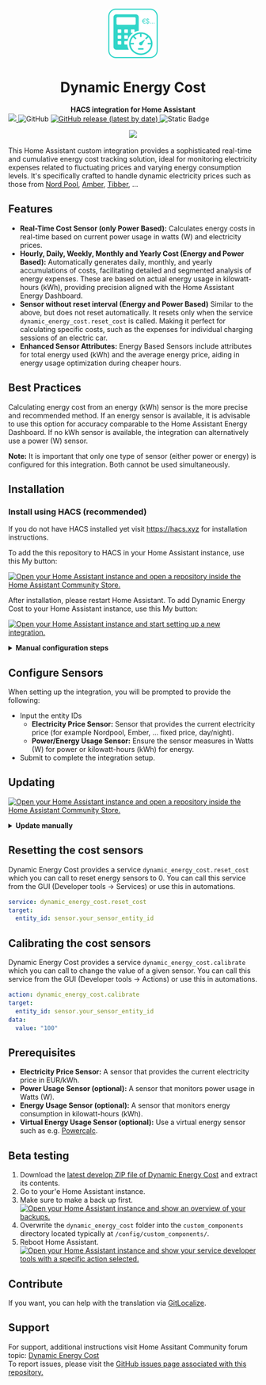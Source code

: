 <div align="center">
  <br>
  <img src="docs/source/img/DynamicEnergyCost_Icon100.png">
  <h1>Dynamic Energy Cost</h1>
  <strong>HACS integration for Home Assistant</strong>
</div>
<a href="https://gitlocalize.com/repo/10085?utm_source=badge"> <img src="https://gitlocalize.com/repo/10085/whole_project/badge.svg" /> </a>
<a style="text-decoration:none" href="https://github.com/martinarva/dynamic_energy_cost/blob/main/LICENSE">
    <img alt="GitHub" src="https://img.shields.io/github/license/martinarva/dynamic_energy_cost">
  </a>
<a href="https://github.com/martinarva/dynamic_energy_cost/releases/latest">
    <img alt="GitHub release (latest by date)" src="https://img.shields.io/github/v/release/martinarva/dynamic_energy_cost">
  </a>
<a style="text-decoration:none" href="https://github.com/martinarva/dynamic_energy_cost/archive/refs/heads/Develop.zip">
  <img alt="Static Badge" src="https://img.shields.io/badge/develop-beta-blue">
  </a>
<p align="center">
    <img src="https://skills.syvixor.com/api/icons?i=github,homeassistant,hacs,python,gitlocalize" />
  </a>
</p>

This Home Assistant custom integration provides a sophisticated real-time and cumulative energy cost tracking solution, ideal for monitoring electricity expenses related to fluctuating prices and varying energy consumption levels. It's specifically crafted to handle dynamic electricity prices such as those from [Nord Pool](https://www.home-assistant.io/integrations/nordpool/), [Amber](https://www.home-assistant.io/integrations/amberelectric/), [Tibber](https://www.home-assistant.io/integrations/tibber), ...

## Features

- **Real-Time Cost Sensor (only Power Based):** Calculates energy costs in real-time based on current power usage in watts (W) and electricity prices.
- **Hourly, Daily, Weekly, Monthly and Yearly Cost (Energy and Power Based):** Automatically generates daily, monthly, and yearly accumulations of costs, facilitating detailed and segmented analysis of energy expenses. These are based on actual energy usage in kilowatt-hours (kWh), providing precision aligned with the Home Assistant Energy Dashboard.
- **Sensor without reset interval (Energy and Power Based)** Similar to the above, but does not reset automatically. It resets only when the service `dynamic_energy_cost.reset_cost` is called. Making it perfect for calculating specific costs, such as the expenses for individual charging sessions of an electric car.
- **Enhanced Sensor Attributes:** Energy Based Sensors include attributes for total energy used (kWh) and the average energy price, aiding in energy usage optimization during cheaper hours.

## Best Practices

Calculating energy cost from an energy (kWh) sensor is the more precise and recommended method. If an energy sensor is available, it is advisable to use this option for accuracy comparable to the Home Assistant Energy Dashboard. If no kWh sensor is available, the integration can alternatively use a power (W) sensor.

**Note:** It is important that only one type of sensor (either power or energy) is configured for this integration. Both cannot be used simultaneously.

## Installation

### Install using HACS (recommended)
If you do not have HACS installed yet visit https://hacs.xyz for installation instructions.

To add the this repository to HACS in your Home Assistant instance, use this My button:

[![Open your Home Assistant instance and open a repository inside the Home Assistant Community Store.](https://my.home-assistant.io/badges/hacs_repository.svg)](https://my.home-assistant.io/redirect/hacs_repository/?repository=dynamic_energy_cost&owner=martinarva&category=Integration)

After installation, please restart Home Assistant. To add Dynamic Energy Cost to your Home Assistant instance, use this My button:

[![Open your Home Assistant instance and start setting up a new integration.](https://my.home-assistant.io/badges/config_flow_start.svg)](https://my.home-assistant.io/redirect/config_flow_start/?domain=dynamic_energy_cost)

<details>
<summary><b> Manual configuration steps</b></summary>

### Semi-Manual Installation with HACS

1. In Home Assistant go to HACS integrations section.
2. Click on the 3 dots in the top right corner.
3. Select "Custom repositories".
4. Add the URL (https://github.com/martinarva/dynamic_energy_cost) to the repository.
5. Select the integration category.
6. Click the "ADD" button.
7. Now you are able to download the integration.

### Manual Installation

1. Download the [latest release of Dynamic Energy Cost](https://github.com/martinarva/dynamic_energy_cost/releases/latest) and extract its contents.
2. Copy the `dynamic_energy_cost` folder into the `custom_components` directory located typically at `/config/custom_components/` in your Home Assistant directory.
3. Restart Home Assistant to recognize the newly added custom component.  
  <a href="https://my.home-assistant.io/redirect/developer_call_service/?service=homeassistant%2Erestart" target="_blank" rel="noreferrer noopener"><img src="https://my.home-assistant.io/badges/developer_call_service.svg" alt="Open your Home Assistant instance and show your service developer tools with a specific action selected." /></a>

### Add Integration

1. Navigate to Settings > Devices & Services.
2. Click Add Integration and search for "Dynamic Energy Cost".
3. Select the Dynamic Energy Cost integration to initiate setup.

</details>

## Configure Sensors

When setting up the integration, you will be prompted to provide the following:

- Input the entity IDs
  - **Electricity Price Sensor:** Sensor that provides the current electricity price (for example Nordpool, Ember, ... fixed price, day/night).
  - **Power/Energy Usage Sensor:** Ensure the sensor measures in Watts (W) for power or kilowatt-hours (kWh) for energy.
- Submit to complete the integration setup.

## Updating

[![Open your Home Assistant instance and open a repository inside the Home Assistant Community Store.](https://my.home-assistant.io/badges/hacs_repository.svg)](https://my.home-assistant.io/redirect/hacs_repository/?repository=dynamic_energy_cost&owner=martinarva&category=Integration)

<details>
<summary><b> Update manually </b></summary>

To update the integration to a newer version:

1. Download the [latest release of Dynamic Energy Cost](https://github.com/martinarva/dynamic_energy_cost/releases/latest) and extract its contents. 
2. Go to your'e Home Assistant instance.
3. Make sure to make a back up first.  
  <a href="https://my.home-assistant.io/redirect/backup/" target="_blank" rel="noreferrer noopener"><img src="https://my.home-assistant.io/badges/backup.svg" alt="Open your Home Assistant instance and show an overview of your backups." /></a>  
4. Overwrite the `dynamic_energy_cost` folder into the `custom_components` directory located typically at `/config/custom_components/`.  
5. Reboot Home Assistant.  
  <a href="https://my.home-assistant.io/redirect/developer_call_service/?service=homeassistant%2Erestart" target="_blank" rel="noreferrer noopener"><img src="https://my.home-assistant.io/badges/developer_call_service.svg" alt="Open your Home Assistant instance and show your service developer tools with a specific action selected." /></a>

</details>

## Resetting the cost sensors

Dynamic Energy Cost provides a service `dynamic_energy_cost.reset_cost` which you can call to reset energy sensors to 0. You can call this service from the GUI (Developer tools -> Services) or use this in automations.

```yaml
service: dynamic_energy_cost.reset_cost
target:
  entity_id: sensor.your_sensor_entity_id
```

## Calibrating the cost sensors

Dynamic Energy Cost provides a service `dynamic_energy_cost.calibrate` which you can call to change the value of a given sensor. You can call this service from the GUI (Developer tools -> Actions) or use this in automations.

```yaml
action: dynamic_energy_cost.calibrate
target:
  entity_id: sensor.your_sensor_entity_id
data:
  value: "100"
```

## Prerequisites

- **Electricity Price Sensor:** A sensor that provides the current electricity price in EUR/kWh.
- **Power Usage Sensor (optional):** A sensor that monitors power usage in Watts (W).
- **Energy Usage Sensor (optional):** A sensor that monitors energy consumption in kilowatt-hours (kWh).
- **Virtual Energy Usage Sensor (optional):** Use a virtual energy sensor such as e.g. [Powercalc](https://docs.powercalc.nl/).

## Beta testing

1. Download the [latest develop ZIP file of Dynamic Energy Cost](https://github.com/martinarva/dynamic_energy_cost/archive/refs/heads/Develop.zip) and extract its contents.
2. Go to your'e Home Assistant instance.
3. Make sure to make a back up first.  
  <a href="https://my.home-assistant.io/redirect/backup/" target="_blank" rel="noreferrer noopener"><img src="https://my.home-assistant.io/badges/backup.svg" alt="Open your Home Assistant instance and show an overview of your backups." /></a>  
4. Overwrite the `dynamic_energy_cost` folder into the `custom_components` directory located typically at `/config/custom_components/`.  
5. Reboot Home Assistant.  
  <a href="https://my.home-assistant.io/redirect/developer_call_service/?service=homeassistant%2Erestart" target="_blank" rel="noreferrer noopener"><img src="https://my.home-assistant.io/badges/developer_call_service.svg" alt="Open your Home Assistant instance and show your service developer tools with a specific action selected." /></a>

## Contribute

If you want, you can help with the translation via [GitLocalize](https://gitlocalize.com/repo/10085).

## Support

For support, additional instructions visit Home Assitant Community  forum topic: [Dynamic Energy Cost](https://community.home-assistant.io/t/dynamic-energy-cost/726931)  
To report issues, please visit the [GitHub issues page associated with this repository.](https://github.com/martinarva/dynamic_energy_cost/issues)
